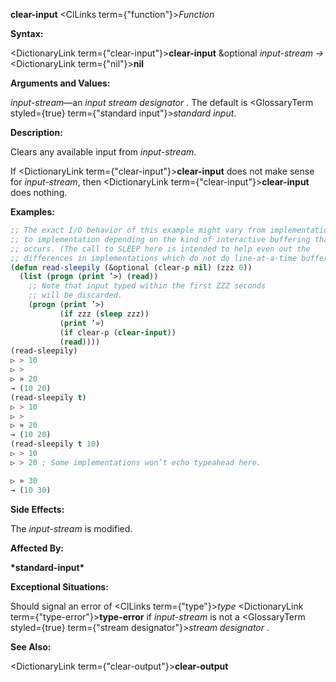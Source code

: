 **clear-input** <ClLinks  term={"function"}><i>Function</i></ClLinks> 



**Syntax:** 



<DictionaryLink  term={"clear-input"}><b>clear-input</b></DictionaryLink> &amp;optional *input-stream →* <DictionaryLink  term={"nil"}><b>nil</b></DictionaryLink> 



**Arguments and Values:** 



*input-stream*—an *input stream designator* . The default is <GlossaryTerm styled={true} term={"standard input"}><i>standard input</i></GlossaryTerm>. 



**Description:** 



Clears any available input from *input-stream*. 



If <DictionaryLink  term={"clear-input"}><b>clear-input</b></DictionaryLink> does not make sense for *input-stream*, then <DictionaryLink  term={"clear-input"}><b>clear-input</b></DictionaryLink> does nothing. 

**Examples:**
```lisp
;; The exact I/O behavior of this example might vary from implementation 
;; to implementation depending on the kind of interactive buffering that 
;; occurs. (The call to SLEEP here is intended to help even out the 
;; differences in implementations which do not do line-at-a-time buffering.) 
(defun read-sleepily (&optional (clear-p nil) (zzz 0)) 
  (list (progn (print ’>) (read)) 
	;; Note that input typed within the first ZZZ seconds 
	;; will be discarded. 
	(progn (print ’>) 
	       (if zzz (sleep zzz)) 
	       (print ’») 
	       (if clear-p (clear-input)) 
	       (read)))) 
(read-sleepily) 
▷ > 10 
▷ > 
▷ » 20 
→ (10 20) 
(read-sleepily t) 
▷ > 10 
▷ > 
▷ » 20 
→ (10 20) 
(read-sleepily t 10) 
▷ > 10 
▷ > 20 ; Some implementations won’t echo typeahead here. 

▷ » 30 
→ (10 30) 
```
**Side Effects:** 



The *input-stream* is modified. 



**Affected By:** 



**\*standard-input\*** 



**Exceptional Situations:** 



Should signal an error of <ClLinks  term={"type"}><i>type</i></ClLinks> <DictionaryLink  term={"type-error"}><b>type-error</b></DictionaryLink> if *input-stream* is not a <GlossaryTerm styled={true} term={"stream designator"}><i>stream designator</i></GlossaryTerm> . 



**See Also:** 



<DictionaryLink  term={"clear-output"}><b>clear-output</b></DictionaryLink> 



